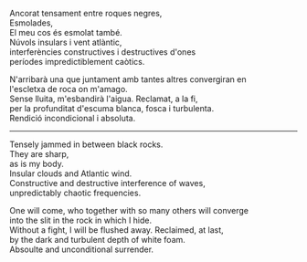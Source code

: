Ancorat tensament entre roques negres,  
Esmolades,  
El meu cos és esmolat també.  
Núvols insulars i vent atlàntic,  
interferències constructives i destructives d'ones  
períodes impredictiblement caòtics.  
  
N'arribarà una que juntament amb tantes altres convergiran en  
l'escletxa de roca on m'amago.  
Sense lluita, m'esbandirà l'aigua. Reclamat, a la fi,  
per la profunditat d'escuma blanca, fosca i turbulenta.  
Rendició incondicional i absoluta.  
  
---  
  
Tensely jammed in between black rocks.  
They are sharp,  
as is my body.  
Insular clouds and Atlantic wind.  
Constructive and destructive interference of waves,  
unpredictably chaotic frequencies.  
  
One will come, who together with so many others will converge  
into the slit in the rock in which I hide.  
Without a fight, I will be flushed away. Reclaimed, at last,  
by the dark and turbulent depth of white foam.  
Absoulte and unconditional surrender.  

